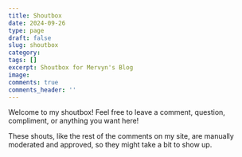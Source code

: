 ```yaml
---
title: Shoutbox
date: 2024-09-26
type: page
draft: false
slug: shoutbox
category: 
tags: []
excerpt: Shoutbox for Mervyn's Blog
image: 
comments: true
comments_header: ''
---
```

Welcome to my shoutbox! Feel free to leave a comment, question, compliment, or anything you want here!

These shouts, like the rest of the comments on my site, are manually moderated and approved, so they might take a bit to show up.

&nbsp;
